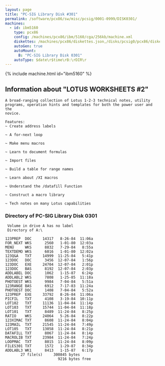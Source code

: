 ```yaml
---
layout: page
title: "PC-SIG Library Disk #301"
permalink: /software/pcx86/sw/misc/pcsig/0001-0999/DISK0301/
machines:
  - id: ibm5160
    type: pcx86
    config: /machines/pcx86/ibm/5160/cga/256kb/machine.xml
    diskettes: /machines/pcx86/diskettes.json,/disks/pcsig0/pcx86/diskettes.json
    autoGen: true
    autoMount:
      B: "PC-SIG Library Disk 0301"
    autoType: $date\r$time\rB:\rDIR\r
---
```


{% include machine.html id="ibm5160" %}

## Information about "LOTUS WORKSHEETS #2"

    A broad-ranging collection of Lotus 1-2-3 technical notes, utility
    programs, operation hints and templates for both the power user and the
    novice.
    
    Features:
    ~ Create address labels
    
    ~ A for-next loop
    
    ~ Make menu macros
    
    ~ Learn to document formulas
    
    ~ Import files
    
    ~ Build a table for range names
    
    ~ Learn about /XI macros
    
    ~ Understand the /datafill Function
    
    ~ Construct a macro library
    
    ~ Tech notes on many Lotus capabilities

### Directory of PC-SIG Library Disk 0301

     Volume in drive A has no label
     Directory of A:\

    123PREP  DOC     14317   8-26-84  11:06a
    FOR_NEXT WKS      2560   1-01-80  12:03a
    MENU     WKS      8832   7-29-84   8:55a
    TEXTDEMO WKS      6016   1-01-80  12:02a
    123Q&A   TXT     14999  11-25-84   5:41p
    123DOC   DOC      3456  12-07-84   1:56p
    123DOC   EXE     24704  12-07-84   2:01p
    123DOC   BAS      8192  12-07-84   2:03p
    ADDLABEL DOC      1062   1-15-87   6:24p
    ADDLABL2 WKS      7808   1-25-85  11:18a
    PHOTOEST WKS      9984   7-04-84   5:51a
    123RANGE BAS      6912   7-17-83  11:24a
    PHOTOEST DOC      1408   7-04-84   5:52a
    123PREP  EXE     33792   8-26-84  11:06a
    PICFIL   TXT      4108   3-19-84  10:11p
    LOT102   TXT     11136  11-04-84  11:14p
    LOT103   TXT     15744  11-04-84  11:18p
    LOT101   TXT      8489  11-24-84   8:25p
    RATIO    WKS     24064   5-26-84   8:22p
    123XIMAC TXT      8608  11-24-84   8:04p
    123MAIL  TXT     21545  11-24-84   7:49p
    LOT105   TXT     13058  11-24-84   8:21p
    DATAFILL TXT      8067  11-24-84   8:14p
    MACROLIB TXT     23984  11-24-84   7:24p
    LOOPMAC  TXT      8015  11-24-84   8:09p
    FILES301 TXT      1572   1-29-87   8:34p
    ADDLABL3 WK1      8413   1-15-87   6:17p
           27 file(s)     300845 bytes
                            9216 bytes free

